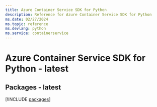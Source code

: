 ```yaml
---
title: Azure Container Service SDK for Python
description: Reference for Azure Container Service SDK for Python
ms.date: 02/27/2024
ms.topic: reference
ms.devlang: python
ms.service: containerservice
---
```

# Azure Container Service SDK for Python - latest
## Packages - latest
[!INCLUDE [packages](container-service-index.md)]